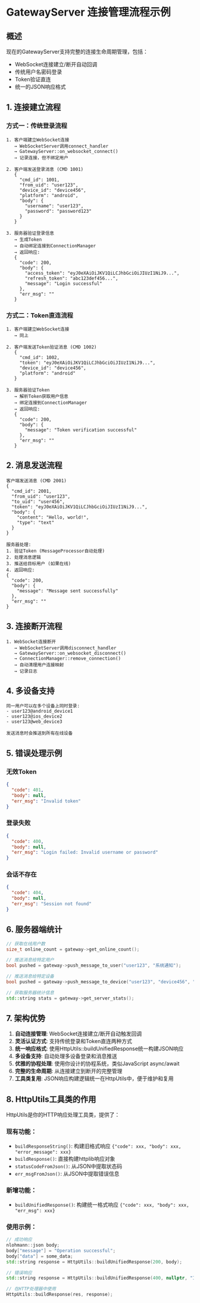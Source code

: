 # GatewayServer 连接管理流程示例

## 概述

现在的GatewayServer支持完整的连接生命周期管理，包括：
- WebSocket连接建立/断开自动回调
- 传统用户名密码登录
- Token验证直连
- 统一的JSON响应格式

## 1. 连接建立流程

### 方式一：传统登录流程
```
1. 客户端建立WebSocket连接
   → WebSocketServer调用connect_handler
   → GatewayServer::on_websocket_connect()
   → 记录连接，但不绑定用户

2. 客户端发送登录消息 (CMD 1001)
   {
     "cmd_id": 1001,
     "from_uid": "user123",
     "device_id": "device456",
     "platform": "android",
     "body": {
       "username": "user123",
       "password": "password123"
     }
   }
   
3. 服务器验证登录信息
   → 生成Token
   → 自动绑定连接到ConnectionManager
   → 返回响应:
   {
     "code": 200,
     "body": {
       "access_token": "eyJ0eXAiOiJKV1QiLCJhbGciOiJIUzI1NiJ9...",
       "refresh_token": "abc123def456...",
       "message": "Login successful"
     },
     "err_msg": ""
   }
```

### 方式二：Token直连流程
```
1. 客户端建立WebSocket连接
   → 同上

2. 客户端发送Token验证消息 (CMD 1002)
   {
     "cmd_id": 1002,
     "token": "eyJ0eXAiOiJKV1QiLCJhbGciOiJIUzI1NiJ9...",
     "device_id": "device456",
     "platform": "android"
   }
   
3. 服务器验证Token
   → 解析Token获取用户信息
   → 绑定连接到ConnectionManager
   → 返回响应:
   {
     "code": 200,
     "body": {
       "message": "Token verification successful"
     },
     "err_msg": ""
   }
```

## 2. 消息发送流程

```
客户端发送消息 (CMD 2001)
{
  "cmd_id": 2001,
  "from_uid": "user123",
  "to_uid": "user456",
  "token": "eyJ0eXAiOiJKV1QiLCJhbGciOiJIUzI1NiJ9...",
  "body": {
    "content": "Hello, world!",
    "type": "text"
  }
}

服务器处理:
1. 验证Token (MessageProcessor自动处理)
2. 处理消息逻辑
3. 推送给目标用户 (如果在线)
4. 返回响应:
{
  "code": 200,
  "body": {
    "message": "Message sent successfully"
  },
  "err_msg": ""
}
```

## 3. 连接断开流程

```
1. WebSocket连接断开
   → WebSocketServer调用disconnect_handler
   → GatewayServer::on_websocket_disconnect()
   → ConnectionManager::remove_connection()
   → 自动清理用户连接映射
   → 记录日志
```

## 4. 多设备支持

```
同一用户可以在多个设备上同时登录:
- user123@android_device1
- user123@ios_device2
- user123@web_device3

发送消息时会推送到所有在线设备
```

## 5. 错误处理示例

### 无效Token
```json
{
  "code": 401,
  "body": null,
  "err_msg": "Invalid token"
}
```

### 登录失败
```json
{
  "code": 400,
  "body": null,
  "err_msg": "Login failed: Invalid username or password"
}
```

### 会话不存在
```json
{
  "code": 404,
  "body": null,
  "err_msg": "Session not found"
}
```

## 6. 服务器端统计

```cpp
// 获取在线用户数
size_t online_count = gateway->get_online_count();

// 推送消息给特定用户
bool pushed = gateway->push_message_to_user("user123", "系统通知");

// 推送消息给特定设备
bool pushed = gateway->push_message_to_device("user123", "device456", "android", "设备专属消息");

// 获取服务器统计信息
std::string stats = gateway->get_server_stats();
```

## 7. 架构优势

1. **自动连接管理**: WebSocket连接建立/断开自动触发回调
2. **灵活认证方式**: 支持传统登录和Token直连两种方式
3. **统一响应格式**: 使用HttpUtils::buildUnifiedResponse统一构建JSON响应
4. **多设备支持**: 自动处理多设备登录和消息推送
5. **优雅的协程处理**: 使用你设计的协程系统，类似JavaScript async/await
6. **完整的生命周期**: 从连接建立到断开的完整管理
7. **工具类复用**: JSON响应构建逻辑统一在HttpUtils中，便于维护和复用

## 8. HttpUtils工具类的作用

HttpUtils是你的HTTP响应处理工具类，提供了：

### 现有功能：
- `buildResponseString()`: 构建旧格式响应 `{"code": xxx, "body": xxx, "error_message": xxx}`
- `buildResponse()`: 直接构建httplib响应对象
- `statusCodeFromJson()`: 从JSON中提取状态码
- `err_msgFromJson()`: 从JSON中提取错误信息

### 新增功能：
- `buildUnifiedResponse()`: 构建统一格式响应 `{"code": xxx, "body": xxx, "err_msg": xxx}`

### 使用示例：
```cpp
// 成功响应
nlohmann::json body;
body["message"] = "Operation successful";
body["data"] = some_data;
std::string response = HttpUtils::buildUnifiedResponse(200, body);

// 错误响应
std::string response = HttpUtils::buildUnifiedResponse(400, nullptr, "Invalid parameters");

// 在HTTP处理器中使用
HttpUtils::buildResponse(res, response);
```